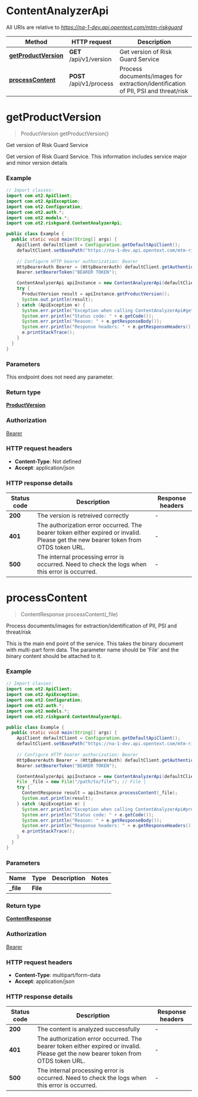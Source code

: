 # ContentAnalyzerApi

All URIs are relative to *https://na-1-dev.api.opentext.com/mtm-riskguard*

| Method | HTTP request | Description |
|------------- | ------------- | -------------|
| [**getProductVersion**](ContentAnalyzerApi.md#getProductVersion) | **GET** /api/v1/version | Get version of Risk Guard Service |
| [**processContent**](ContentAnalyzerApi.md#processContent) | **POST** /api/v1/process | Process documents/images for extraction/identification of PII, PSI and threat/risk |


<a id="getProductVersion"></a>
# **getProductVersion**
> ProductVersion getProductVersion()

Get version of Risk Guard Service

Get version of Risk Guard Service. This information includes service major and minor version details

### Example
```java
// Import classes:
import com.ot2.ApiClient;
import com.ot2.ApiException;
import com.ot2.Configuration;
import com.ot2.auth.*;
import com.ot2.models.*;
import com.ot2.riskguard.ContentAnalyzerApi;

public class Example {
  public static void main(String[] args) {
    ApiClient defaultClient = Configuration.getDefaultApiClient();
    defaultClient.setBasePath("https://na-1-dev.api.opentext.com/mtm-riskguard");
    
    // Configure HTTP bearer authorization: Bearer
    HttpBearerAuth Bearer = (HttpBearerAuth) defaultClient.getAuthentication("Bearer");
    Bearer.setBearerToken("BEARER TOKEN");

    ContentAnalyzerApi apiInstance = new ContentAnalyzerApi(defaultClient);
    try {
      ProductVersion result = apiInstance.getProductVersion();
      System.out.println(result);
    } catch (ApiException e) {
      System.err.println("Exception when calling ContentAnalyzerApi#getProductVersion");
      System.err.println("Status code: " + e.getCode());
      System.err.println("Reason: " + e.getResponseBody());
      System.err.println("Response headers: " + e.getResponseHeaders());
      e.printStackTrace();
    }
  }
}
```

### Parameters
This endpoint does not need any parameter.

### Return type

[**ProductVersion**](ProductVersion.md)

### Authorization

[Bearer](../README.md#Bearer)

### HTTP request headers

 - **Content-Type**: Not defined
 - **Accept**: application/json

### HTTP response details
| Status code | Description | Response headers |
|-------------|-------------|------------------|
| **200** | The version is retreived correctly |  -  |
| **401** | The authorization error occurred. The bearer token either expired or invalid.  Please get the new bearer token from OTDS token URL. |  -  |
| **500** | The internal processing error is occurred. Need to check the logs when this error is occurred. |  -  |

<a id="processContent"></a>
# **processContent**
> ContentResponse processContent(_file)

Process documents/images for extraction/identification of PII, PSI and threat/risk

This is the main end point of the service.  This takes the binary document with multi-part form data.  The parameter name should be &#39;File&#39; and the binary content should be attached to it.

### Example
```java
// Import classes:
import com.ot2.ApiClient;
import com.ot2.ApiException;
import com.ot2.Configuration;
import com.ot2.auth.*;
import com.ot2.models.*;
import com.ot2.riskguard.ContentAnalyzerApi;

public class Example {
  public static void main(String[] args) {
    ApiClient defaultClient = Configuration.getDefaultApiClient();
    defaultClient.setBasePath("https://na-1-dev.api.opentext.com/mtm-riskguard");
    
    // Configure HTTP bearer authorization: Bearer
    HttpBearerAuth Bearer = (HttpBearerAuth) defaultClient.getAuthentication("Bearer");
    Bearer.setBearerToken("BEARER TOKEN");

    ContentAnalyzerApi apiInstance = new ContentAnalyzerApi(defaultClient);
    File _file = new File("/path/to/file"); // File | 
    try {
      ContentResponse result = apiInstance.processContent(_file);
      System.out.println(result);
    } catch (ApiException e) {
      System.err.println("Exception when calling ContentAnalyzerApi#processContent");
      System.err.println("Status code: " + e.getCode());
      System.err.println("Reason: " + e.getResponseBody());
      System.err.println("Response headers: " + e.getResponseHeaders());
      e.printStackTrace();
    }
  }
}
```

### Parameters

| Name | Type | Description  | Notes |
|------------- | ------------- | ------------- | -------------|
| **_file** | **File**|  | |

### Return type

[**ContentResponse**](ContentResponse.md)

### Authorization

[Bearer](../README.md#Bearer)

### HTTP request headers

 - **Content-Type**: multipart/form-data
 - **Accept**: application/json

### HTTP response details
| Status code | Description | Response headers |
|-------------|-------------|------------------|
| **200** | The content is analyzed successfully |  -  |
| **401** | The authorization error occurred. The bearer token either expired or invalid.  Please get the new bearer token from OTDS token URL. |  -  |
| **500** | The internal processing error is occurred. Need to check the logs when this error is occurred. |  -  |

